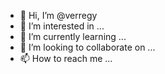 - 👋 Hi, I’m @verregy
- 👀 I’m interested in ...
- 🌱 I’m currently learning ...
- 💞️ I’m looking to collaborate on ...
- 📫 How to reach me ...

<!---
verregy/verregy is a ✨ special ✨ repository because its `README.md` (this file) appears on your GitHub profile.
You can click the Preview link to take a look at your changes.
--->
